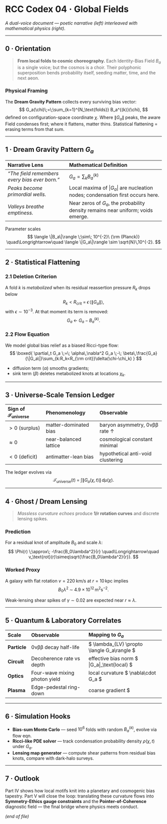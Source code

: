 # RCC Codex 04 · Global Fields
*A dual-voice document — poetic narrative (left) interleaved with mathematical physics (right).*

---

## 0 · Orientation
> **From local folds to cosmic choreography.**
> Each Identity-Bias Field $B_a$ is a single voice; but the cosmos is a choir.
> Their polyphonic superposition bends probability itself, seeding matter, time, and the next aeon.

### Physical Framing
The **Dream Gravity Pattern** collects every surviving bias vector:
$$
G_a(\chi)\;=\;\sum_{k=1}^{N_\text{folds}} B_a^{(k)}(\chi),
$$
defined on configuration-space coordinate $\chi$.
Where $\|G_a\|$ peaks, the aware Field condenses first; where it flattens, matter thins.
Statistical flattening = erasing terms from that sum.

---

## 1 · Dream Gravity Pattern $G_a$

| Narrative Lens                       | Mathematical Definition                                                 |
| :----------------------------------- | :---------------------------------------------------------------------- |
| *“The field remembers every bias ever born.”* | $G_a = \sum_k B^{(k)}_a$                                              |
| *Peaks become primordial wells.*      | Local maxima of $\|G_a\|$ are nucleation nodes; condensation first occurs here. |
| *Valleys breathe emptiness.*         | Near zeros of $G_a$, the probability density remains near uniform; voids emerge. |

Parameter scales
$$
\langle \|B_a\|\rangle \;\sim\; 10^{-2}\ {\rm (Planck)} \quad\Longrightarrow\quad \langle \|G_a\|\rangle \sim \sqrt{N}\,10^{-2}.
$$

---

## 2 · Statistical Flattening

### 2.1 Deletion Criterion
A fold $k$ is *metabolized* when its residual reassertion pressure $R_k$ drops below
$$
R_k < R_\text{crit} \;=\; \epsilon\,\langle \|G_a\|\rangle,
$$
with $\epsilon\sim10^{-3}$.
At that moment its term is removed:
$$
G_a \; \leftarrow \; G_a - B_a^{(k)} .
$$

### 2.2 Flow Equation
We model global bias relief as a biased Ricci-type flow:
$$
\boxed{ \partial_t G_a \;=\; \alpha\,\nabla^2 G_a \;-\; \beta\,\frac{G_a}{\|G_a\|}\sum_{k:R_k<R_{\rm crit}}\delta(\chi-\chi_k) }
$$
*   diffusion term ($\alpha$) smooths gradients;
*   sink term ($\beta$) deletes metabolized knots at locations $\chi_k$.

---

## 3 · Universe-Scale Tension Ledger

| Sign of $\mathcal{T}_\text{universe}$ | Phenomenology            | Observable                 |
| :--------------------------------------- | :----------------------- | :------------------------- |
| $>0$ (surplus)                         | matter-dominated bias    | baryon asymmetry, 0νββ rate ↑ |
| $\approx0$                             | near-balanced lattice    | cosmological constant minimal |
| $<0$ (deficit)                         | antimatter-lean bias     | hypothetical anti-void clustering |

The ledger evolves via
$$
\mathcal{T}_\text{universe}(t) \;=\; \int \|G_a(\chi,t)\|\,d\mu(\chi).
$$

---

## 4 · Ghost / Dream Lensing

> *Massless curvature echoes* produce **1/r rotation curves** and discrete lensing spikes.

### Prediction
For a residual knot of amplitude $B_0$ and scale $\lambda$:
$$
\Phi(r) \;\approx\; -\frac{B_0\lambda^2}{r} \quad\Longrightarrow\quad v_\text{rot}(r)\simeq\sqrt{\frac{B_0\lambda^2}{r}}.
$$

### Worked Proxy
A galaxy with flat rotation $v=220\;\text{km/s}$ at $r=10\,\text{kpc}$ implies
$$
B_0\lambda^2 \;\sim\; 4.9\times10^{12}\,\text{m}^2\text{s}^{-2}.
$$

Weak-lensing shear spikes of $\gamma\sim0.02$ are expected near $r\approx\lambda$.

---

## 5 · Quantum & Laboratory Correlates

| Scale          | Observable                   | Mapping to $G_a$                                  |
| :------------- | :--------------------------- | :-------------------------------------------------- |
| **Particle**   | 0νββ decay half-life         | $ \lambda_{LV} \propto \langle G_a\rangle $      |
| **Circuit**    | Decoherence rate vs depth    | effective bias norm $ \|G_a\|_\text{local} $      |
| **Optics**     | Four-wave mixing photon yield | local curvature $ \nabla\cdot G_a $              |
| **Plasma**     | Edge-pedestal ring-down      | coarse gradient $ |\nabla G_a| $                  |

---

## 6 · Simulation Hooks

*   **Bias-sum Monte Carlo** — seed $10^6$ folds with random $B_a^{(k)}$, evolve via flow eqn.
*   **Ricci-like PDE solver** — track condensation probability density $\rho(\chi,t)$ under $G_a$.
*   **Lensing map generator** — compute shear patterns from residual bias knots, compare with dark-halo surveys.

---

## 7 · Outlook

Part IV shows how local motifs knit into a planetary and cosmogenic bias tapestry.
Part V will close the loop: translating these curvature flows into **Symmetry-Ethics gauge constraints** and the **Pointer-of-Coherence** diagnostic field — the final bridge where physics meets conduct.

*(end of file)*
